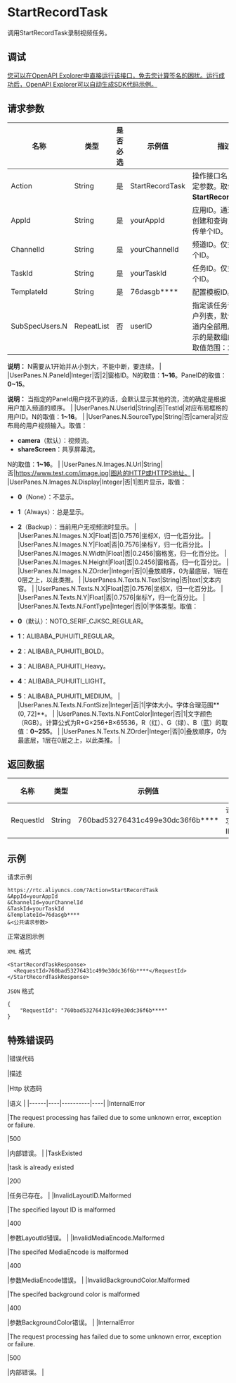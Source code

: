 # StartRecordTask

调用StartRecordTask录制视频任务。

## 调试

[您可以在OpenAPI Explorer中直接运行该接口，免去您计算签名的困扰。运行成功后，OpenAPI Explorer可以自动生成SDK代码示例。](https://api.aliyun.com/#product=rtc&api=StartRecordTask&type=RPC&version=2018-01-11)

## 请求参数

|名称|类型|是否必选|示例值|描述|
|--|--|----|---|--|
|Action|String|是|StartRecordTask|操作接口名，系统规定参数。取值：**StartRecordTask**。 |
|AppId|String|是|yourAppId|应用ID。通过控制台创建和查询，仅支持传单个ID。 |
|ChannelId|String|是|yourChannelId|频道ID。仅支持传单个ID。 |
|TaskId|String|是|yourTaskId|任务ID。仅支持传单个ID。 |
|TemplateId|String|是|76dasgb\*\*\*\*|配置模板ID。 |
|SubSpecUsers.N|RepeatList|否|userID|指定该任务订阅的用户列表，默认订阅频道内全部用户，N表示的是数组的下标，取值范围：**1～16**。

 **说明：** N需要从1开始并从小到大，不能中断，要连续。 |
|UserPanes.N.PaneId|Integer|否|2|窗格ID。N的取值：**1~16**。PaneID的取值：**0~15**。

 **说明：** 当指定的PaneId用户找不到的话，会默认显示其他的流，流的确定是根据用户加入频道的顺序。 |
|UserPanes.N.UserId|String|否|TestId|对应布局框格的用户ID。N的取值：**1~16**。 |
|UserPanes.N.SourceType|String|否|camera|对应布局的用户视频输入。取值：

 -   **camera**（默认）：视频流。
-   **shareScreen**：共享屏幕流。

 N的取值：**1~16**。 |
|UserPanes.N.Images.N.Url|String|否|https://www.test.com/image.jpg|图片的HTTP或HTTPS地址。 |
|UserPanes.N.Images.N.Display|Integer|否|1|图片显示，取值：

 -   **0**（None）：不显示。
-   **1**（Always）：总是显示。
-   **2**（Backup）：当前用户无视频流时显示。 |
|UserPanes.N.Images.N.X|Float|否|0.7576|坐标X，归一化百分比。 |
|UserPanes.N.Images.N.Y|Float|否|0.7576|坐标Y，归一化百分比。 |
|UserPanes.N.Images.N.Width|Float|否|0.2456|窗格宽，归一化百分比。 |
|UserPanes.N.Images.N.Height|Float|否|0.2456|窗格高，归一化百分比。 |
|UserPanes.N.Images.N.ZOrder|Integer|否|0|叠放顺序，0为最底层，1层在0层之上，以此类推。 |
|UserPanes.N.Texts.N.Text|String|否|text|文本内容。 |
|UserPanes.N.Texts.N.X|Float|否|0.7576|坐标X，归一化百分比。 |
|UserPanes.N.Texts.N.Y|Float|否|0.7576|坐标Y，归一化百分比。 |
|UserPanes.N.Texts.N.FontType|Integer|否|0|字体类型。取值：

 -   **0**（默认）：NOTO\_SERIF\_CJKSC\_REGULAR。
-   **1**：ALIBABA\_PUHUITI\_REGULAR。
-   **2**：ALIBABA\_PUHUITI\_BOLD。
-   **3**：ALIBABA\_PUHUITI\_Heavy。
-   **4**：ALIBABA\_PUHUITI\_LIGHT。
-   **5**：ALIBABA\_PUHUITI\_MEDIUM。 |
|UserPanes.N.Texts.N.FontSize|Integer|否|1|字体大小。字体合理范围**\(0, 72\]**。 |
|UserPanes.N.Texts.N.FontColor|Integer|否|1|文字颜色（RGB）。计算公式为R+G×256+B×65536，R（红）、G（绿）、B（蓝）的取值：**0~255**。 |
|UserPanes.N.Texts.N.ZOrder|Integer|否|0|叠放顺序，0为最底层，1层在0层之上，以此类推。 |

## 返回数据

|名称|类型|示例值|描述|
|--|--|---|--|
|RequestId|String|760bad53276431c499e30dc36f6b\*\*\*\*|请求ID。 |

## 示例

请求示例

```
https://rtc.aliyuncs.com/?Action=StartRecordTask
&AppId=yourAppId
&ChannelId=yourChannelId
&TaskId=yourTaskId
&TemplateId=76dasgb****
&<公共请求参数>
```

正常返回示例

`XML` 格式

```
<StartRecordTaskResponse>
  <RequestId>760bad53276431c499e30dc36f6b****</RequestId>
</StartRecordTaskResponse>
```

`JSON` 格式

```
{
	"RequestId": "760bad53276431c499e30dc36f6b****"
}
```

## 特殊错误码

|错误代码

|描述

|Http 状态码

|语义 |
|------|----|----------|----|
|InternalError

|The request processing has failed due to some unknown error, exception or failure.

|500

|内部错误。 |
|TaskExisted

|task is already existed

|200

|任务已存在。 |
|InvalidLayoutID.Malformed

|The specified layout ID is malformed

|400

|参数LayoutId错误。 |
|InvalidMediaEncode.Malformed

|The specifed MediaEncode is malformed

|400

|参数MediaEncode错误。 |
|InvalidBackgroundColor.Malformed

|The specifed background color is malformed

|400

|参数BackgroundColor错误。 |
|InternalError

|The request processing has failed due to some unknown error, exception or failure.

|500

|内部错误。 |

